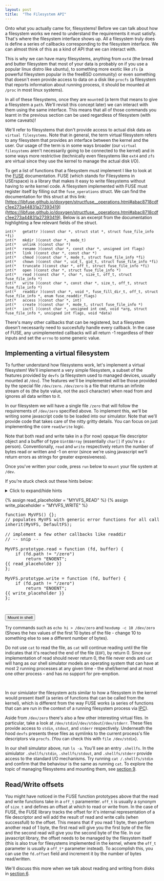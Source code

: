 ```yaml
---
layout: post
title:  "The Filesystem API"
---
```


Onto what you actually came for, filesystems!
Before we can talk about how a filesystem works we need to understand the requirements it must satisfy.
That's where the filesystem interface shows up.
All a filesystem truly does is define a series of callbacks corresponding to the filesystem interface.
We can almost think of this as a kind of API that we can interact with.

This is why we can have many filesystems, anything from `ext4` (the bread and butter filesystem that most of your data is probably on if you use a popular linux distro like ubuntu),
to something more exotic like `zfs` (a powerful filesystem popular in the freeBSD community) or even something that doesn't even provide access to data on a disk
like `procfs` (a filesystem that reports information about running process, it should be mounted at `/proc` in most linux systems).

In all of these filesystems, once they are `mount`ed (a term that means to give a filesystem a `path`. We'll revisit this concept later) we can interact with them using the same interface.
This means that all of those commands you learnt in the previous section can be used regardless of filesystem (with some caveats)!

We'll refer to filesystems that don't provide access to actual disk data as `virtual filesystems`.
Note that in general, the term virtual filesystem refers to any filesystem that provides an interface between the kernel and the user.
Our usage of the term is in some ways broader (our `virtual filesystems` aren't necessarily going to be connected to the kernel)
and in some ways more restrictive (technically even filesystems like `ext4` and `zfs` are virtual since they use the kernel to manage the actual disk I/O).

To get a list of functions that a filesystem must implement I like to look at the [FUSE](https://libfuse.github.io) documentation.
FUSE (which stands for Filesystems in USErspace) is a library that makes it easy to write filesystems without having to write kernel code.
A filesystem implemented with FUSE must register itself by filling out the `fuse_operations` struct.
We can find the documentation for this struct at this link: [https://libfuse.github.io/doxygen/structfuse__operations.html#abac8718cdfc1ee273a44831a27393419](https://libfuse.github.io/doxygen/structfuse__operations.html#abac8718cdfc1ee273a44831a27393419).
Below is an excerpt from the documentation highlighting a few relevant fields of the struct.

```
int(* 	getattr )(const char *, struct stat *, struct fuse_file_info *fi)
int(* 	mkdir )(const char *, mode_t)
int(* 	unlink )(const char *)
int(* 	rename )(const char *, const char *, unsigned int flags)
int(* 	link )(const char *, const char *)
int(* 	chmod )(const char *, mode_t, struct fuse_file_info *fi)
int(* 	chown )(const char *, uid_t, gid_t, struct fuse_file_info *fi)
int(* 	truncate )(const char *, off_t, struct fuse_file_info *fi)
int(* 	open )(const char *, struct fuse_file_info *)
int(* 	read )(const char *, char *, size_t, off_t, struct fuse_file_info *)
int(* 	write )(const char *, const char *, size_t, off_t, struct fuse_file_info *)
int(* 	readdir )(const char *, void *, fuse_fill_dir_t, off_t, struct fuse_file_info *, enum fuse_readdir_flags)
int(* 	access )(const char *, int)
int(* 	create )(const char *, mode_t, struct fuse_file_info *)
int(* 	ioctl )(const char *, unsigned int cmd, void *arg, struct fuse_file_info *, unsigned int flags, void *data)
```

There's many other callbacks that can be registered, but a filesystem doesn't necessarily need to succesfully handle every callback.
In the case of FUSE, any unimplemented callbacks will all return -1 regardless of their inputs and set the `errno` to some generic value.

## Implementing a virtual filesystem

To further understand how filesystems work, let's implement a virtual filesystem!
We'll implement a very simple filesystem, a subset of the features provided by `devfs` (a filesystem used to managed devices, usually mounted at `/dev`).
The features we'll be implemented will be those provided by the special file `/dev/zero`.
`/dev/zero` is a file that returns an infinite stream of `0`s (the byte value, not the ascii character) when read from and ignores all data written to it.

In our filesystem we will have a single file `/zero` that will follow the requirements of `/dev/zero` specified above.
To implement this, we'll be writing some javascript code to be loaded into our simulator.
Note that we'll provide code that takes care of the nitty gritty details.
You can focus on just implementing the core `read`/`write` logic.

Note that both read and write take in a (for now) opaque file descriptor object and a buffer of type `Uint8Array` (essentially `char[]` if you're a `c` person).
Conventionally, `read` and `write` respectively return the number of bytes read or written and -1 on error (since we're using javascript we'll return errors as strings for greater expresiveness).

Once you've written your code, press `run` below to `mount` your file system at `/dev`.

If you're stuck check out these hints below:

<details><summary> Click to expand/hide hints</summary>
  <div markdown="1">
  + When someone tries to write to the file we'll return the size of the buffer (try the `.length` property) to indicate that we successfully _consumed_ the data,
  but we won't actually do anything with the data itself.
  + When someone tries to read to the file we'll zero out the contents of the buffer (try the `.fill` method).
  + Need to debug with print statements? Try `console.log("hello world!")`. Right click the page,
    click on the `console` tab and you'll be able to see the output of `console.log` when you run the code and interact with the filesystem via the shell.
  
    <div style="margin-left: 5%;">
      <details> <summary> Still stuck? Click here to show the solution. </summary>
        <pre id="myvfs_soln"> </pre>
      </details>
    </div>
  </div>
</details>

{% assign read_placeholder = "MYVFS_READ" %}
{% assign write_placeholder = "MYVFS_WRITE" %}

<pre id="myvfs_code">
function MyVFS() {};
// populates MyVFS with generic error functions for all callbacks
inherit(MyVFS, DefaultFS);

// implement a few other callbacks like readdir
// -- snip --

MyVFS.prototype.read = function (fd, buffer) {
    if (fd.path != "/zero")
        return "ENOENT";
{{ read_placeholder }}
};

MyVFS.prototype.write = function (fd, buffer) {
    if (fd.path != "/zero")
        return "ENOENT";
{{ write_placeholder }}
};
</pre>
<br>
<p id='status'></p>
<button onclick='load_solution()'>Mount in shell</button>
<br>

Try commands such as `echo hi > /dev/zero` and `hexdump -c 10 /dev/zero`
(Shows the hex values of the first 10 bytes of the file - change 10 to something else to see a different number of bytes).

Do not use `cat` to read the file, as `cat` will continue reading until the file indicates that it's reached the end of the file (`EOF`), by return 0.
Since our implementation of read should never return 0, the file never ends and `cat` will hang as
our shell simulator models an operating system that can have at most 2 running processes at any given time - the shell/kernel and at most one other process - and has no support for pre-emption.

<div id='shell'></div>
<br>

In our simiulator the filesystem acts similar to how a filesystem in the kernel would present itself (a series of functions that can be called from the kernel), which is different from the way FUSE works
(a series of functions that can are run in the context of a running filesystem process via [IPC](https://github.com/illinois-cs241/coursebook/wiki/Ipc)).


<script>
var shell = null;
var fs = new LayeredFilesystem();
var orig_code = null;
window.onload = function () {
    shell = new Shell(fs, document.getElementById("shell"));
    shell.main("{{ site.baseurl }}");

    // Generate input boxes
    var q_container = document.getElementById('myvfs_code');
    orig_code = q_container.textContent;

    var question_code = orig_code.replace(
        "{{ read_placeholder }}", "<textarea id='{{ read_placeholder }}'></textarea>");
    question_code = question_code.replace(
        "{{ write_placeholder }}", "<textarea id='{{ write_placeholder }}'></textarea>");
    q_container.innerHTML = question_code;

    // Generate solution
    var s_container = document.getElementById('myvfs_soln');
    var solution_code = orig_code.replace(
        "{{ read_placeholder }}", "buffer.fill(0);\n    return buffer.length;");
    solution_code = solution_code.replace(
        "{{ write_placeholder }}", "return buffer.length;");
    s_container.innerHTML = solution_code;

    cache_input("{{ read_placeholder }}");
    cache_input("{{ write_placeholder }}");
};

async function load_solution() {
    try {
        var MyVFS = (function () {
            var read_input = document.getElementById('{{ read_placeholder }}');
            var write_input = document.getElementById('{{ write_placeholder }}');
            var code = orig_code.replace('{{ read_placeholder }}', read_input.value);
            code = code.replace('{{ write_placeholder }}', write_input.value);
            eval(code);
            return MyVFS;
        })();

        MyVFS.prototype.stat = function (path) {
            if (path == "/")
                return new Stat(path, 0, 0o777, true, 0);
            return new Stat(path, 0, 0o777, false, 0);
        }

        MyVFS.prototype.readdir = function (path) {
            if (path == "/")
                return [ new Dirent(0, "zero") ];
            return [];
        }

        MyVFS.prototype.open = function (path, mode) {
            console.log("Opening", path);
            if (path != "/zero")
                return "ENOENT";
            return new FileDescriptor(this, path, 0, null, mode);
        }

        console.log(await fs.umount("/dev"));
        console.log(await fs.mkdir("/dev", 0o755));
        console.log(await fs.mount("/dev", new MyVFS()));
        document.getElementById('status').innerText = "Loaded!";
    } catch (e) {
        // TODO return error
        console.log("error", e);
        alert(e.message + "\n\n" + e.stack);
        document.getElementById('status').innerText = "Error";
    }
}
</script>

Aside from `/dev/zero` there's also a few other interesting virtual files.
In particular, take a look at `/dev/stdin`/`/dev/stdout`/`/dev/stderr`.
These files provide access to `stdin`, `stdout`, and `stderr` respectively.
Underneath the hood `devfs` presents these files as symlinks to the current process's file descriptors via `procfs`.
(You can check this with `file /dev/stdin`).

In our shell simulator above, run `ls -a`.
You'll see an entry `.shellfs`.
In the simiulator `.shellfs/stdin`, `.shellfs/stdout`, and `.shellfs/stderr` provide access to the standard I/O mechanisms.
Try running `cat /.shellfs/stdin` and confirm that the behaviour is the same as running `cat`.
To explore the topic of managing filesystems and mounting them, see [section 9](/pages/09-mounting.html).

## Read/Write offsets

You might have noticed in the FUSE function prototypes above that the read and write functions take in a `off_t` paramemter.
`off_t` is usually a synonym of `size_t` and defines an offset at which to read or write from.
In the case of FUSE, the FUSE library tracks the offset for it's internal representation of a file descriptor and will add the result of read and write calls (when successfull) to the offset.
This means that if you read 1 byte, then perform another read of 1 byte, the first read will give you the first byte of the file and the second read will give you the second byte of the file.
In our javascript library, the offset needs to be managed by the filesystem itself
(this is also true for filesystems implemented in the kernel, where the `off_t` parameter is usually a `off_t*` parameter instead).
To accomplish this, you can use the `fd.offset` field and increment it by the number of bytes read/written.

We'll discuss this more when we talk about reading and writing from disks in [section 6](/pages/06-reading-and-writing.html).
